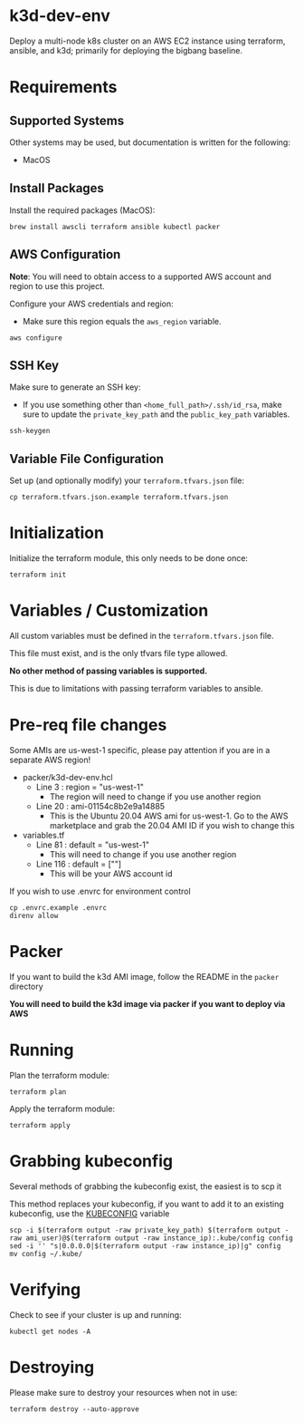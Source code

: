 # k3d-dev-env

Deploy a multi-node k8s cluster on an AWS EC2 instance using terraform, ansible, and k3d; primarily for deploying the bigbang baseline.

# Requirements

## Supported Systems

Other systems may be used, but documentation is written for the following:
* MacOS

## Install Packages

Install the required packages (MacOS):

```
brew install awscli terraform ansible kubectl packer
```

## AWS Configuration

**Note**: You will need to obtain access to a supported AWS account and region to use this project.

Configure your AWS credentials and region:
* Make sure this region equals the `aws_region` variable.

```
aws configure
```

## SSH Key

Make sure to generate an SSH key:
* If you use something other than `<home_full_path>/.ssh/id_rsa`, make sure to update the `private_key_path` and the `public_key_path` variables.

```
ssh-keygen
```

## Variable File Configuration

Set up (and optionally modify) your `terraform.tfvars.json` file:

```
cp terraform.tfvars.json.example terraform.tfvars.json
```

# Initialization

Initialize the terraform module, this only needs to be done once:

```
terraform init
```

# Variables / Customization

All custom variables must be defined in the `terraform.tfvars.json` file.

This file must exist, and is the only tfvars file type allowed.

**No other method of passing variables is supported.**

This is due to limitations with passing terraform variables to ansible.

# Pre-req file changes

Some AMIs are us-west-1 specific, please pay attention if you are in a separate AWS region!

* packer/k3d-dev-env.hcl
    - Line 3 : region          = "us-west-1"
        - The region will need to change if you use another region
    - Line 20 : ami-01154c8b2e9a14885
        - This is the Ubuntu 20.04 AWS ami for us-west-1. Go to the AWS marketplace and grab the 20.04 AMI ID if you wish to change this
* variables.tf
    - Line 81 : default     = "us-west-1"
        - This will need to change if you use another region
    - Line 116 : default     = [""]
        - This will be your AWS account id

If you wish to use .envrc for environment control

```
cp .envrc.example .envrc
direnv allow
```

# Packer

If you want to build the k3d AMI image, follow the README in the `packer` directory

**You will need to build the k3d image via packer if you want to deploy via AWS**

# Running

Plan the terraform module:

```
terraform plan
```

Apply the terraform module:

```
terraform apply
```

# Grabbing kubeconfig

Several methods of grabbing the kubeconfig exist, the easiest is to scp it

This method replaces your kubeconfig, if you want to add it to an existing kubeconfig, use the [KUBECONFIG](https://kubernetes.io/docs/tasks/access-application-cluster/configure-access-multiple-clusters/#set-the-kubeconfig-environment-variable) variable

```
scp -i $(terraform output -raw private_key_path) $(terraform output -raw ami_user)@$(terraform output -raw instance_ip):.kube/config config
sed -i '' "s|0.0.0.0|$(terraform output -raw instance_ip)|g" config
mv config ~/.kube/
```

# Verifying

Check to see if your cluster is up and running:

```
kubectl get nodes -A
```

# Destroying

Please make sure to destroy your resources when not in use:

```
terraform destroy --auto-approve
```
